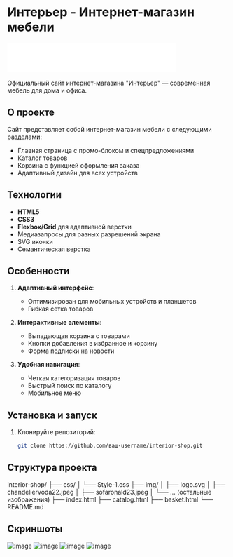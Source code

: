 # Интерьер - Интернет-магазин мебели

![Логотип Интерьер](img/logo.svg) <!-- Замените на путь к вашему логотипу -->

Официальный сайт интернет-магазина "Интерьер" — современная мебель для дома и офиса.

## О проекте

Сайт представляет собой интернет-магазин мебели с следующими разделами:
- Главная страница с промо-блоком и спецпредложениями
- Каталог товаров
- Корзина с функцией оформления заказа
- Адаптивный дизайн для всех устройств

## Технологии

- **HTML5**
- **CSS3**
- **Flexbox/Grid** для адаптивной верстки
- Медиазапросы для разных разрешений экрана
- SVG иконки
- Семантическая верстка

## Особенности

1. **Адаптивный интерфейс**:
   - Оптимизирован для мобильных устройств и планшетов
   - Гибкая сетка товаров

2. **Интерактивные элементы**:
   - Выпадающая корзина с товарами
   - Кнопки добавления в избранное и корзину
   - Форма подписки на новости

3. **Удобная навигация**:
   - Четкая категоризация товаров
   - Быстрый поиск по каталогу
   - Мобильное меню

## Установка и запуск

1. Клонируйте репозиторий:
   ```bash
   git clone https://github.com/ваш-username/interior-shop.git

  ## Структура проекта

  interior-shop/
├── css/
│   └── Style-1.css
├── img/
│   ├── logo.svg
│   ├── chandeliervoda22.jpeg
│   ├── sofaronald23.jpeg
│   └── ... (остальные изображения)
├── index.html
├── catalog.html
├── basket.html
└── README.md
## Cкриншоты

![image](https://github.com/user-attachments/assets/9e6ce393-d433-4741-a940-0fc3d9d60dcd)
![image](https://github.com/user-attachments/assets/db246020-ed6b-429b-a1de-d3b592c21c7b)
![image](https://github.com/user-attachments/assets/c5eeb77a-cf24-4795-9c28-67b3c61c7831)
![image](https://github.com/user-attachments/assets/357da4fb-1967-448d-ae50-099bb3713120)




   
